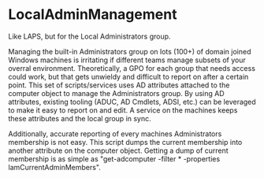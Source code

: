 # LocalAdminManagement
Like LAPS, but for the Local Administrators group.

Managing the built-in Administrators group on lots (100+) of domain joined Windows machines is irritating if different teams manage subsets of your overral environment. Theoretically, a GPO for each group that needs access could work, but that gets unwieldy and difficult to report on after a certain point. This set of scripts/services uses AD attributes attached to the computer object to manage the Administrators group. By using AD attributes, existing tooling (ADUC, AD Cmdlets, ADSI, etc.) can be leveraged to make it easy to report on and edit. A service on the machines keeps these attributes and the local group in sync. 

Additionally, accurate reporting of every machines Administrators membership is not easy. This script dumps the current membership into another attribute on the computer object. Getting a dump of current membership is as simple as "get-adcomputer -filter * -properties lamCurrentAdminMembers".

